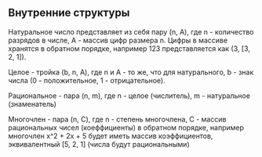 ## Внутренние структуры

Натуральное число представляет из себя пару (n, A), где n - количество разрядов в числе, A - массив цифр размера n.
Цифры в массиве хранятся в обратном порядке, например 123 представляется как (3, [3, 2, 1]).

Целое - тройка (b, n, A), где n и A - то же, что для натурального, b - знак числа (0 - положительное, 1 - 
отрицательное).

Рациональное - пара (n, m), где n - целое (числитель), m - натуральное (знаменатель)

Многочлен - пара (n, C), где n - степень многочлена, С - массив рациональных чисел (коеффициенты) в обратном порядке,
например многочлен x^2 + 2x + 5 будет иметь массив коэффициентов, эквивалентный [5, 2, 1] (числа будут рациональными)
